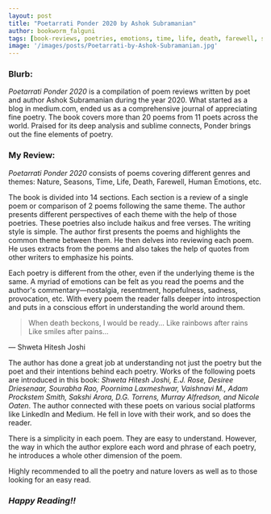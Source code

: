 ```yaml
---
layout: post
title: "Poetarrati Ponder 2020 by Ashok Subramanian"
author: bookworm_falguni
tags: [book-reviews, poetries, emotions, time, life, death, farewell, sexual-assault, mental-health, nature]
image: '/images/posts/Poetarrati-by-Ashok-Subramanian.jpg'
---
```


### **Blurb:**
*Poetarrati Ponder 2020* is a compilation of poem reviews written by poet and author Ashok Subramanian during the year 2020. What started as a blog in medium.com, ended us as a comprehensive journal of appreciating fine poetry. The book covers more than 20 poems from 11 poets across the world. Praised for its deep analysis and sublime connects, Ponder brings out the fine elements of poetry.


### **My Review:**
*Poetarrati Ponder 2020* consists of poems covering different genres and themes: Nature, Seasons, Time, Life, Death, Farewell, Human Emotions, etc.

The book is divided into 14 sections. Each section is a review of a single poem or comparison of 2 poems following the same theme. The author presents different perspectives of each theme with the help of those poetries. These poetries also include haikus and free verses. The writing style is simple. The author first presents the poems and highlights the common theme between them. He then delves into reviewing each poem. He uses extracts from the poems and also takes the help of quotes from other writers to emphasize his points.

Each poetry is different from the other, even if the underlying theme is the same. A myriad of emotions can be felt as you read the poems and the author's commentary—nostalgia, resentment, hopefulness, sadness, provocation, etc. With every poem the reader falls deeper into introspection and puts in a conscious effort in understanding the world around them.

> When death beckons, I would be ready...
Like rainbows after rains
Like smiles after pains...

— Shweta Hitesh Joshi

The author has done a great job at understanding not just the poetry but the poet and their intentions behind each poetry. Works of the following poets are introduced in this book: *Shweta Hitesh Joshi, E.J. Rose, Desiree Driesenaar, Sourabha Rao, Poornima Laxmeshwar, Vaishnavi M., Adam Prockstem Smith, Sakshi Arora, D.G. Torrens, Murray Alfredson, and Nicole Oaten*. The author connected with these poets on various social platforms like LinkedIn and Medium. He fell in love with their work, and so does the reader.

There is a simplicity in each poem. They are easy to understand. However, the way in which the author explore each word and phrase of each poetry, he introduces a whole other dimension of the poem.

Highly recommended to all the poetry and nature lovers as well as to those looking for an easy read.
### ***Happy Reading!!***
